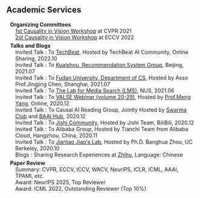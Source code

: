## Academic Services

<h4 style="margin:0 10px 0;">Organizing Committees</h4>

<ul style="margin:0 0 5px;">
  <div><a href="http://www.causalityinvision.com/civ2021.html" target="_blank">1st Causality in Vision
            Workshop</a> at CVPR 2021</div>
  <div><a href="http://www.causalityinvision.com" target="_blank">2st Causality in Vision Workshop</a> at ECCV
          2022</div>
</ul>


<h4 style="margin:0 10px 0;">Talks and Blogs</h4>

<ul style="margin:0 0 5px;">
  <div>Invited Talk : To <a href="https://www.techbeat.net/" target="_blank">TechBeat</a>, Hosted by TechBeat AI Community, Online Sharing, 2022.10</div>
  <div>Invited Talk : To <a href="https://www.kuaishou.com/en/" target="_blank">Kuaishou, Recommendation System
            Group</a>, Beijing, 2021.07</div>
  <div>Invited Talk : To <a href="https://www.fudan.edu.cn/en/2019/0515/c295a96709/page.htm" target="_blank">Fudan
            University, Department of CS</a>, Hosted by Asso Prof.Jingjing Chen, Shanghai, 2021.07</div>
  <div>Invited Talk : To <a href="https://lms.comp.nus.edu.sg/" target="_blank">The Lab for Media Search
            (LMS)</a>, NUS, 2021.06</div>
  <div>Invited Talk : To <a href="http://valser.org/webinar/slide/index.php/Home/Index/index/dir/20201202.html"
            target="_blank">VALSE Webinar (volume 20-29)</a>, Hosted by <a href="http://www.smartllv.com/director.html"
            target="_blank">Prof.Meng Yang</a>, Online, 2020.12</div>
  <div>Invited Talk : To Causal AI Reading Group, Jointly Hosted by <a href="https://swarma.org/"
            target="_blank">Swarma Club</a> and <a href="https://hub.baai.ac.cn/" target="_blank">BAAI Hub</a>, 2020.12
        </div>
  <div>Invited Talk : To <a href="https://www.cvmart.net/" target="_blank">Jishi Community</a>, Hosted by Jishi
          Team, BiliBili, 2020.12 </div>
  <div>Invited Talk : To Alibaba Group, Hosted by Tianchi Team from Alibaba Cloud, Hangzhou, China, 2020.11</div>
  <div>Invited Talk : To <a href="https://people.eecs.berkeley.edu/~jiantao/" target="_blank">Jiantao Jiao's
            Lab</a>, Hosted by Ph.D. Banghua Zhou, UC Berkeley, 2020.10</div>
  <div>Blogs : Sharing Research Experiences at <a href="https://www.zhihu.com/column/c_1221858687846834176"
            target="_blank">Zhihu</a>, Language: Chinese</div>
</ul>


<h4 style="margin:0 10px 0;">Paper Review</h4>

<ul style="margin:0 0 20px;">
  <div>Summary: CVPR, ECCV, ICCV, WACV, NeurIPS, ICLR, ICML, AAAI, TPAMI, etc.</div>
  <div>Award: NeurIPS 2025, Top Reviewer</div>
  <div>Award: ICML 2022, Outstanding Reviewer (Top 10%)</div>
</ul>

<br>
